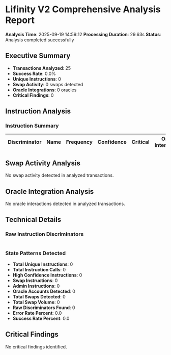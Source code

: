 # Lifinity V2 Comprehensive Analysis Report

**Analysis Time**: 2025-09-19 14:59:12
**Processing Duration**: 29.63s
**Status**: Analysis completed successfully

## Executive Summary

- **Transactions Analyzed**: 25
- **Success Rate**: 0.0%
- **Unique Instructions**: 0
- **Swap Activity**: 0 swaps detected
- **Oracle Integrations**: 0 oracles
- **Critical Findings**: 0

## Instruction Analysis

### Instruction Summary

| Discriminator | Name | Frequency | Confidence | Critical | Oracle Interactions |
|---------------|------|-----------|------------|----------|--------------------|
## Swap Activity Analysis

No swap activity detected in analyzed transactions.


## Oracle Integration Analysis

No oracle interactions detected in analyzed transactions.


## Technical Details

### Raw Instruction Discriminators

```
```

### State Patterns Detected

- **Total Unique Instructions**: 0
- **Total Instruction Calls**: 0
- **High Confidence Instructions**: 0
- **Swap Instructions**: 0
- **Admin Instructions**: 0
- **Oracle Accounts Detected**: 0
- **Total Swaps Detected**: 0
- **Total Swap Volume**: 0
- **Raw Discriminators Found**: 0
- **Error Rate Percent**: 0.0
- **Success Rate Percent**: 0.0

## Critical Findings

No critical findings identified.

